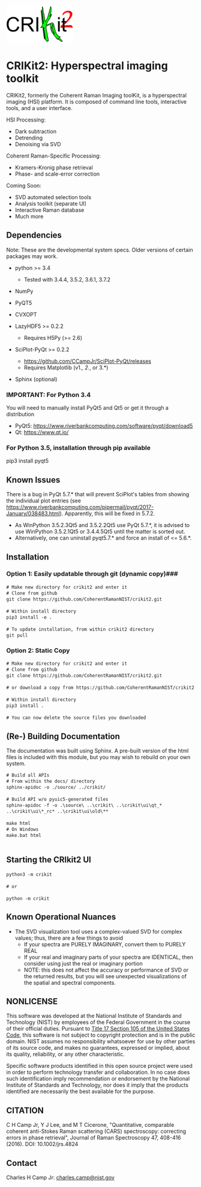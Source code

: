 ![CRIkit2 Logo](./docs/source/_static/CRIkit2_Logo.png)

# CRIKit2: Hyperspectral imaging toolkit #

CRIKit2, formerly the Coherent Raman Imaging toolKit, is a hyperspectral
imaging (HSI) platform. It is composed of command line tools, interactive tools,
and a user interface.

HSI Processing:
* Dark subtraction
* Detrending
* Denoising via SVD

Coherent Raman-Specific Processing:
* Kramers-Kronig phase retrieval
* Phase- and scale-error correction

Coming Soon:
* SVD automated selection tools
* Analysis toolkit (separate UI)
* Interactive Raman database
* Much more

## Dependencies ##

Note: These are the developmental system specs. Older versions of certain
packages may work.

* python >= 3.4
    * Tested with 3.4.4, 3.5.2, 3.6.1, 3.7.2
* NumPy
* PyQT5

* CVXOPT
* LazyHDF5 >= 0.2.2
    * Requires H5Py (>= 2.6)
* SciPlot-PyQt >= 0.2.2
    * https://github.com/CCampJr/SciPlot-PyQt/releases
    * Requires Matplotlib (v1.*, 2.*, or 3.*)
* Sphinx (optional)

### IMPORTANT: For Python 3.4 ###
You will need to manually install PyQt5 and Qt5 or get it through a distribution
* PyQt5: https://www.riverbankcomputing.com/software/pyqt/download5
* Qt: https://www.qt.io/

### For Python 3.5, installation through pip available ###
pip3 install pyqt5

## Known Issues ##
There is a bug in PyQt 5.7.* that will prevent SciPlot's tables from showing the individual plot entries 
(see https://www.riverbankcomputing.com/pipermail/pyqt/2017-January/038483.html). Apparently, this will be fixed in 5.7.2.

* As WinPython 3.5.2.3Qt5 and 3.5.2.2Qt5 use PyQt 5.7.*, it is advised to use WinPython 3.5.2.1Qt5 or 3.4.4.5Qt5 until the matter is sorted out.
* Alternatively, one can uninstall pyqt5.7.* and force an install of <= 5.6.*.


## Installation ##
### Option 1: Easily updatable through git (dynamic copy)###
```
# Make new directory for crikit2 and enter it
# Clone from github
git clone https://github.com/CoherentRamanNIST/crikit2.git

# Within install directory
pip3 install -e .

# To update installation, from within crikit2 directory
git pull
```

### Option 2: Static Copy ###
```
# Make new directory for crikit2 and enter it
# Clone from github
git clone https://github.com/CoherentRamanNIST/crikit2.git

# or download a copy from https://github.com/CoherentRamanNIST/crikit2

# Within install directory
pip3 install .

# You can now delete the source files you downloaded
```

## (Re-) Building Documentation ##
The documentation was built using Sphinx. A pre-built version of the html
files is included with this module, but you may wish to rebuild on your own
system.
```
# Build all APIs
# From within the docs/ directory
sphinx-apidoc -o ./source/ ../crikit/

# Build API w/o pyuic5-generated files
sphinx-apidoc -f -o .\source\ ..\crikit\ ..\crikit\ui\qt_* ..\crikit\ui\*_rc* ..\crikit\ui\old\**

make html  
# On Windows
make.bat html


```
## Starting the CRIkit2 UI ##
```
python3 -m crikit 

# or

python -m crikit
```

## Known Operational Nuances
* The SVD visualization tool uses a complex-valued SVD for complex values; thus, there are a few
things to avoid
    * If your spectra are PURELY IMAGINARY, convert them to PURELY REAL
    * If your real and imaginary parts of your spectra are IDENTICAL, then
    consider using just the real or imaginary portion
    * NOTE: this does not affect the accuracy or performance of SVD or the returned
    results, but you will see unexpected visualizations of the spatial and spectral
    components.

## NONLICENSE ##
This software was developed at the National Institute of Standards and
Technology (NIST) by employees of the Federal Government in the course of
their official duties. Pursuant to [Title 17 Section 105 of the United States
Code](http://www.copyright.gov/title17/92chap1.html#105), this software is not
subject to copyright protection and is in the public domain. NIST assumes no
responsibility whatsoever for use by other parties of its source code, and
makes no guarantees, expressed or implied, about its quality, reliability, or
any other characteristic.

Specific software products identified in this open source project were used in
order to perform technology transfer and collaboration. In no case does such
identification imply recommendation or endorsement by the National Institute
of Standards and Technology, nor does it imply that the products identified
are necessarily the best available for the purpose.

## CITATION ##
C H Camp Jr, Y J Lee, and M T Cicerone, "Quantitative, comparable coherent
anti-Stokes Raman scattering (CARS) spectroscopy: correcting errors in phase
retrieval", Journal of Raman Spectroscopy 47, 408-416 (2016).
DOI: 10.1002/jrs.4824

## Contact ##
Charles H Camp Jr: [charles.camp@nist.gov](mailto:charles.camp@nist.gov)

